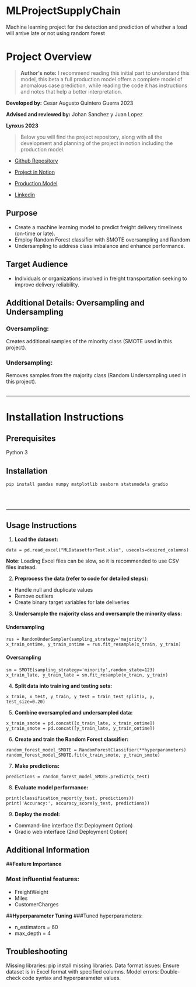 # MLProjectSupplyChain
Machine learning project for the detection and prediction of whether a load will arrive late or not using random forest
# Project Overview
>**Author's note:** I recommend reading this initial part to understand this model, this beta a full production model offers a complete model of anomalous case prediction, while reading the code it has instructions and notes that help a better interpretation.

**Developed by:** Cesar Augusto Quintero Guerra 2023

**Advised and reviewed by:** Johan Sanchez y Juan Lopez

**Lynxus 2023**


>Below you will find the project repository, along with all the development and planning of the project in notion including the production model.

* [Github Repository](https://github.com/CaesarQuintero/MLProjectSupplyChain)

* [Project in Notion](https://www.notion.so/Machine-Learning-Project-abc63e69e99643cb9eb3a51428deb061?pvs=4)

* [Production Model](https://colab.research.google.com/drive/14ulBobu4QZ5tPRMG2uqvU0nkn2i1uO8L?usp=sharing)

* [Linkedin](https://www.linkedin.com/in/caesarquintero/)


## Purpose

*   Create a machine learning model to predict freight delivery timeliness (on-time or late).
*   Employ Random Forest classifier with SMOTE oversampling and Random
* Undersampling to address class imbalance and enhance performance.

## Target Audience
* Individuals or organizations involved in freight transportation seeking to improve delivery reliability.

## Additional Details: Oversampling and Undersampling

### Oversampling:
Creates additional samples of the minority class (SMOTE used in this project).
### Undersampling:
Removes samples from the majority class (Random Undersampling used in this project).
<br/><br/>

---


# Installation Instructions
## Prerequisites
Python 3
## Installation

```
pip install pandas numpy matplotlib seaborn statsmodels gradio
```
<br/><br/>

---


## Usage Instructions
1.   **Load the dataset:**

```
data = pd.read_excel("MLDatasetforTest.xlsx", usecols=desired_columns)

```
**Note**: Loading Excel files can be slow, so it is recommended to use CSV files instead.

2.   **Preprocess the data (refer to code for detailed steps):**
  * Handle null and duplicate values
  * Remove outliers
  * Create binary target variables for late deliveries

3. **Undersample the majority class and oversample the minority class:**

#### Undersampling
```
rus = RandomUnderSampler(sampling_strategy='majority')
x_train_ontime, y_train_ontime = rus.fit_resample(x_train, y_train)
```
#### Oversampling
```
sm = SMOTE(sampling_strategy='minority',random_state=123)
x_train_late, y_train_late = sm.fit_resample(x_train, y_train)
```
4. **Split data into training and testing sets:**

```
x_train, x_test, y_train, y_test = train_test_split(x, y, test_size=0.20)
```

5. **Combine oversampled and undersampled data:**


```
x_train_smote = pd.concat([x_train_late, x_train_ontime])
y_train_smote = pd.concat([y_train_late, y_train_ontime])
```

6. **Create and train the Random Forest classifier:**

```
random_forest_model_SMOTE = RandomForestClassifier(**hyperparameters)
random_forest_model_SMOTE.fit(x_train_smote, y_train_smote)
```

7. **Make predictions:**

```
predictions = random_forest_model_SMOTE.predict(x_test)
```

8. **Evaluate model performance:**

```
print(classification_report(y_test, predictions))
print('Accuracy:', accuracy_score(y_test, predictions))
```

9. **Deploy the model:**

* Command-line interface (1st Deployment Option)
* Gradio web interface (2nd Deployment Option)


## Additional Information

##**Feature Importance**
### Most influential features:
* FreightWeight
* Miles
* CustomerCharges

##**Hyperparameter Tuning**
###Tuned hyperparameters:
* n_estimators = 60
* max_depth = 4

## Troubleshooting

Missing libraries: pip install missing libraries.
Data format issues: Ensure dataset is in Excel format with specified columns.
Model errors: Double-check code syntax and hyperparameter values.
